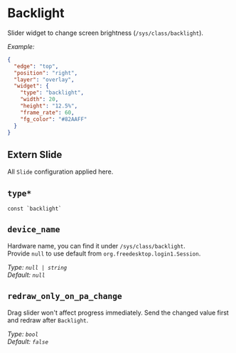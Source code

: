 # Backlight

Slider widget to change screen brightness (`/sys/class/backlight`).

_Example:_

```json
{
  "edge": "top",
  "position": "right",
  "layer": "overlay",
  "widget": {
    "type": "backlight",
    "width": 20,
    "height": "12.5%",
    "frame_rate": 60,
    "fg_color": "#82AAFF"
  }
}
```

## Extern Slide

All `Slide` configuration applied here.

## `type*`

```plaintext
const `backlight`
```

## `device_name`

Hardware name, you can find it under `/sys/class/backlight`.  
Provide `null` to use default from `org.freedesktop.login1.Session`.

_Type: `null | string`_  
_Default: `null`_

## `redraw_only_on_pa_change`

Drag slider won't affect progress immediately. Send the changed value first and redraw after `Backlight`.

_Type: `bool`_  
_Default: `false`_
